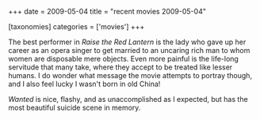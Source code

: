 +++
date = 2009-05-04
title = "recent movies 2009-05-04"

[taxonomies]
categories = ['movies']
+++

The best performer in *Raise the Red Lantern* is the lady who gave up
her career as an opera singer to get married to an uncaring rich man to
whom women are disposable mere objects. Even more painful is the
life-long servitude that many take, where they accept to be treated like
lesser humans. I do wonder what message the movie attempts to portray
though, and I also feel lucky I wasn't born in old China!

*Wanted* is nice, flashy, and as unaccomplished as I expected, but has
the most beautiful suicide scene in memory.
